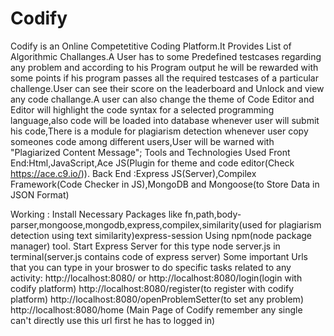 # Codify
Codify is an Online Competetitive Coding Platform.It Provides List of Algorithmic Challanges.A User has to some Predefined testcases regarding any problem and according 
to his Program output he will be rewarded with some points if his program passes all the required testcases of a particular challenge.User can see their score on the leaderboard and Unlock and view any code challange.A user can also change the theme of Code Editor and Editor will highlight the code syntax for a selected programming language,also code will be loaded into database whenever user will submit his code,There is a module for plagiarism detection whenever user copy someones code among different users,User will be warned with "Plagiarized Content Message";
Tools and Technologies Used 
Front End:Html,JavaScript,Ace JS(Plugin for theme and code editor(Check https://ace.c9.io/)).
Back End :Express JS(Server),Compilex Framework(Code Checker in JS),MongoDB and Mongoose(to Store Data in JSON Format)

Working : Install Necessary Packages like fn,path,body-parser,mongoose,mongodb,express,compilex,similarity(used for plagiarism detection using text similarity)express-session Using npm(node package manager) tool.
Start Express Server for this type node server.js in terminal(server.js contains code of express server)
Some important Urls that you can type in your broswer to do specific tasks related to any activity:
http://localhost:8080/ or http://localhost:8080/login(login with codify platform)
http://localhost:8080/register(to register with codify platform)
http://localhost:8080/openProblemSetter(to set any problem)
http://localhost:8080/home (Main Page of Codify remember any single can't directly use this url first he has to logged in)
